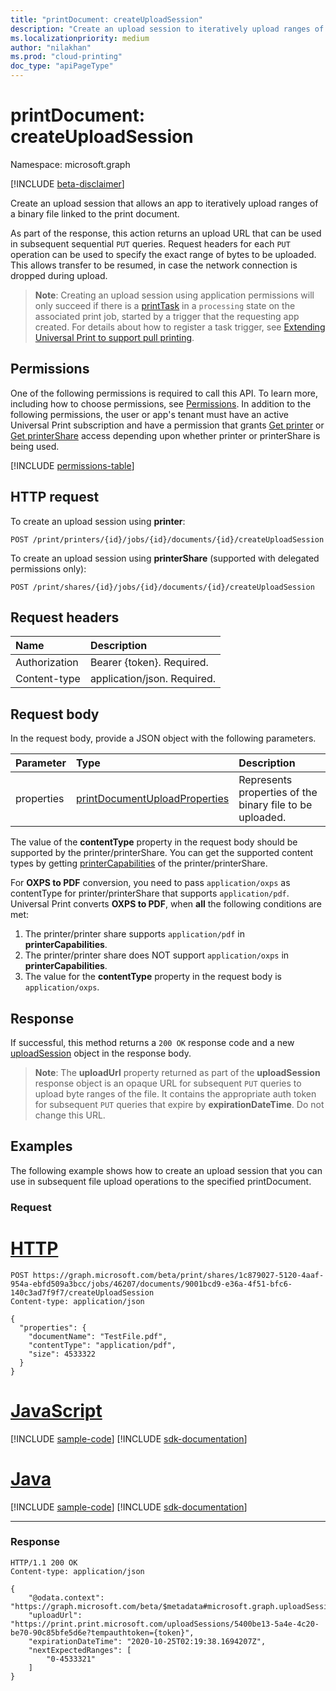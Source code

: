```yaml
---
title: "printDocument: createUploadSession"
description: "Create an upload session to iteratively upload ranges of binary file of printDocument."
ms.localizationpriority: medium
author: "nilakhan"
ms.prod: "cloud-printing"
doc_type: "apiPageType"
---
```


# printDocument: createUploadSession

Namespace: microsoft.graph

[!INCLUDE [beta-disclaimer](../../includes/beta-disclaimer.md)]

Create an upload session that allows an app to iteratively upload ranges of a binary file linked to the print document.

As part of the response, this action returns an upload URL that can be used in subsequent sequential `PUT` queries. Request headers for each `PUT` operation can be used to specify the exact range of bytes to be uploaded. This allows transfer to be resumed, in case the network connection is dropped during upload. 

>**Note**: Creating an upload session using application permissions will only succeed if there is a [printTask](../resources/printTask.md) in a `processing` state on the associated print job, started by a trigger that the requesting app created. For details about how to register a task trigger, see [Extending Universal Print to support pull printing](/graph/universal-print-concept-overview#extending-universal-print-to-support-pull-printing).

## Permissions

One of the following permissions is required to call this API. To learn more, including how to choose permissions, see [Permissions](/graph/permissions-reference).
In addition to the following permissions, the user or app's tenant must have an active Universal Print subscription and have a permission that grants [Get printer](printer-get.md) or [Get printerShare](printershare-get.md) access depending upon whether printer or printerShare is being used.

<!-- { "blockType": "permissions", "name": "printdocument_createuploadsession" } -->
[!INCLUDE [permissions-table](../includes/permissions/printdocument-createuploadsession-permissions.md)]

## HTTP request

To create an upload session using **printer**: 

<!-- { "blockType": "ignored" } -->
```http
POST /print/printers/{id}/jobs/{id}/documents/{id}/createUploadSession
```

To create an upload session using **printerShare** (supported with delegated permissions only): 

<!-- { "blockType": "ignored" } -->
```http
POST /print/shares/{id}/jobs/{id}/documents/{id}/createUploadSession
```

## Request headers

| Name          | Description   |
|:--------------|:--------------|
| Authorization | Bearer {token}. Required. |
| Content-type | application/json. Required.|


## Request body

In the request body, provide a JSON object with the following parameters.

| Parameter    | Type        | Description |
|:-------------|:------------|:------------|
|properties|[printDocumentUploadProperties](../resources/printDocumentUploadProperties.md)|Represents properties of the binary file to be uploaded.|

The value of the **contentType** property in the request body should be supported by the printer/printerShare. You can get the supported content types by getting [printerCapabilities](../resources/printercapabilities.md) of the printer/printerShare. 

For **OXPS to PDF** conversion, you need to pass `application/oxps` as contentType for printer/printerShare that supports `application/pdf`. 
Universal Print converts **OXPS to PDF**, when **all** the following conditions are met: 
1.	The printer/printer share supports `application/pdf` in **printerCapabilities**. 
2.	The printer/printer share does NOT support `application/oxps` in **printerCapabilities**. 
3.	The value for the **contentType** property in the request body is `application/oxps`.

## Response

If successful, this method returns a `200 OK` response code and a new [uploadSession](../resources/uploadsession.md) object in the response body.

>**Note**: The **uploadUrl** property returned as part of the **uploadSession** response object is an opaque URL for subsequent `PUT` queries to upload byte ranges of the file. It contains the appropriate auth token for subsequent `PUT` queries that expire by **expirationDateTime**. Do not change this URL.

## Examples

The following example shows how to create an upload session that you can use in subsequent file upload operations to the specified printDocument.

### Request


# [HTTP](#tab/http)
<!-- {
  "blockType": "request",
  "name": "printdocument_createuploadsession",
  "sampleKeys": ["46207","1c879027-5120-4aaf-954a-ebfd509a3bcc", "9001bcd9-e36a-4f51-bfc6-140c3ad7f9f7"]
}-->
```http
POST https://graph.microsoft.com/beta/print/shares/1c879027-5120-4aaf-954a-ebfd509a3bcc/jobs/46207/documents/9001bcd9-e36a-4f51-bfc6-140c3ad7f9f7/createUploadSession
Content-type: application/json

{
  "properties": {
    "documentName": "TestFile.pdf",
    "contentType": "application/pdf", 
    "size": 4533322
  }
}
```

# [JavaScript](#tab/javascript)
[!INCLUDE [sample-code](../includes/snippets/javascript/printdocument-createuploadsession-javascript-snippets.md)]
[!INCLUDE [sdk-documentation](../includes/snippets/snippets-sdk-documentation-link.md)]

# [Java](#tab/java)
[!INCLUDE [sample-code](../includes/snippets/java/printdocument-createuploadsession-java-snippets.md)]
[!INCLUDE [sdk-documentation](../includes/snippets/snippets-sdk-documentation-link.md)]

---

### Response

<!-- {
  "blockType": "response",
  "truncated": true,
  "@odata.type": "microsoft.graph.uploadSession"
} -->
```http
HTTP/1.1 200 OK
Content-type: application/json

{
    "@odata.context": "https://graph.microsoft.com/beta/$metadata#microsoft.graph.uploadSession",
    "uploadUrl": "https://print.print.microsoft.com/uploadSessions/5400be13-5a4e-4c20-be70-90c85bfe5d6e?tempauthtoken={token}",
    "expirationDateTime": "2020-10-25T02:19:38.1694207Z",
    "nextExpectedRanges": [
        "0-4533321"
    ]
}
```
